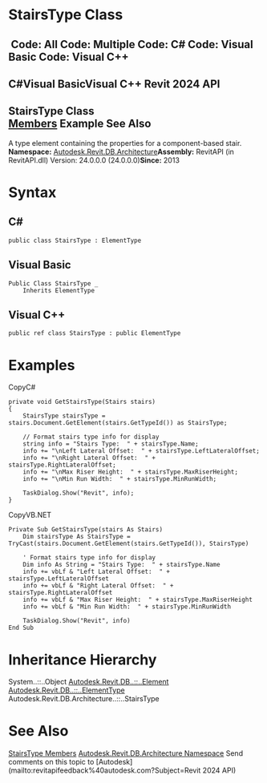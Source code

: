 # StairsType Class

﻿
 Code: All Code: Multiple Code: C# Code: Visual Basic Code: Visual C++   
---  
C#Visual BasicVisual C++
Revit 2024 API  
---  
StairsType Class  
[Members](03e9941e-aa3e-64e9-125a-5d94d319e673.md "StairsType Members") Example See Also  
---  
A type element containing the properties for a component-based stair. 
**Namespace:** [Autodesk.Revit.DB.Architecture](720f0c58-cb2b-4f13-374a-7348ed0a1cd3.md "Autodesk.Revit.DB.Architecture Namespace")**Assembly:** RevitAPI (in RevitAPI.dll) Version: 24.0.0.0 (24.0.0.0)**Since:** 2013 
# Syntax
C#  
---  
```text
public class StairsType : ElementType
```
  
Visual Basic  
---  
```text
Public Class StairsType _
	Inherits ElementType
```
  
Visual C++  
---  
```text
public ref class StairsType : public ElementType
```
  
# Examples
CopyC#
```text
private void GetStairsType(Stairs stairs)
{
    StairsType stairsType = stairs.Document.GetElement(stairs.GetTypeId()) as StairsType;

    // Format stairs type info for display
    string info = "Stairs Type:  " + stairsType.Name;
    info += "\nLeft Lateral Offset:  " + stairsType.LeftLateralOffset;
    info += "\nRight Lateral Offset:  " + stairsType.RightLateralOffset;
    info += "\nMax Riser Height:  " + stairsType.MaxRiserHeight;
    info += "\nMin Run Width:  " + stairsType.MinRunWidth;

    TaskDialog.Show("Revit", info);
}
```

CopyVB.NET
```text
Private Sub GetStairsType(stairs As Stairs)
    Dim stairsType As StairsType = TryCast(stairs.Document.GetElement(stairs.GetTypeId()), StairsType)

    ' Format stairs type info for display
    Dim info As String = "Stairs Type:  " + stairsType.Name
    info += vbLf & "Left Lateral Offset:  " + stairsType.LeftLateralOffset
    info += vbLf & "Right Lateral Offset:  " + stairsType.RightLateralOffset
    info += vbLf & "Max Riser Height:  " + stairsType.MaxRiserHeight
    info += vbLf & "Min Run Width:  " + stairsType.MinRunWidth

    TaskDialog.Show("Revit", info)
End Sub
```

# Inheritance Hierarchy
System..::..Object [Autodesk.Revit.DB..::..Element](eb16114f-69ea-f4de-0d0d-f7388b105a16.md "Element Class") [Autodesk.Revit.DB..::..ElementType](ffb18296-0448-559c-580c-7857cbcdc094.md "ElementType Class") Autodesk.Revit.DB.Architecture..::..StairsType
# See Also
[StairsType Members](03e9941e-aa3e-64e9-125a-5d94d319e673.md "StairsType Members")
[Autodesk.Revit.DB.Architecture Namespace](720f0c58-cb2b-4f13-374a-7348ed0a1cd3.md "Autodesk.Revit.DB.Architecture Namespace")
Send comments on this topic to [Autodesk](mailto:revitapifeedback%40autodesk.com?Subject=Revit 2024 API)